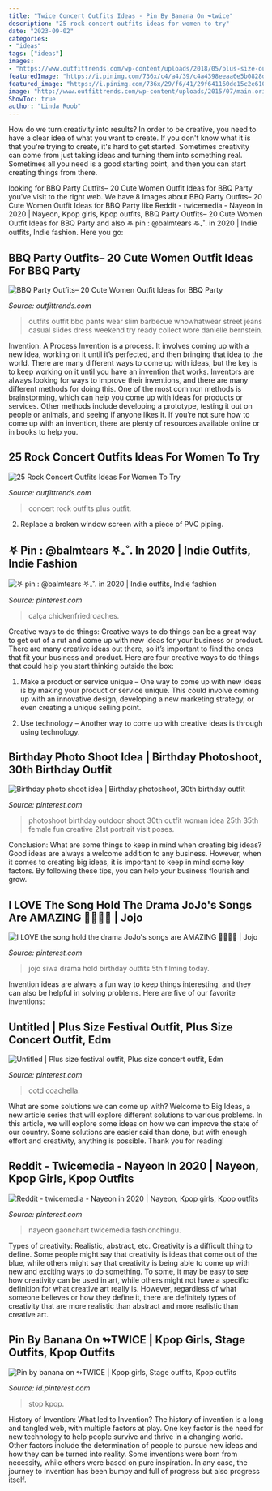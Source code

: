 ```yaml
---
title: "Twice Concert Outfits Ideas - Pin By Banana On ↬twice"
description: "25 rock concert outfits ideas for women to try"
date: "2023-09-02"
categories:
- "ideas"
tags: ["ideas"]
images:
- "https://www.outfittrends.com/wp-content/uploads/2018/05/plus-size-outfit.jpg"
featuredImage: "https://i.pinimg.com/736x/c4/a4/39/c4a4398eeaa6e5b0828da741f04422a6.jpg"
featured_image: "https://i.pinimg.com/736x/29/f6/41/29f641160de15c2e6109647445a4591f.jpg"
image: "http://www.outfittrends.com/wp-content/uploads/2015/07/main.original.585x0-5.jpg"
ShowToc: true
author: "Linda Roob"
---
```



How do we turn creativity into results?
In order to be creative, you need to have a clear idea of what you want to create. If you don't know what it is that you're trying to create, it's hard to get started. Sometimes creativity can come from just taking ideas and turning them into something real. Sometimes all you need is a good starting point, and then you can start creating things from there.

	

		
looking for BBQ Party Outfits– 20 Cute Women Outfit Ideas for BBQ Party you've visit to the right web. We have 8 Images about BBQ Party Outfits– 20 Cute Women Outfit Ideas for BBQ Party like Reddit - twicemedia - Nayeon in 2020 | Nayeon, Kpop girls, Kpop outfits, BBQ Party Outfits– 20 Cute Women Outfit Ideas for BBQ Party and also 𖤐 pin : @balmtears 𖤐₊˚. in 2020 | Indie outfits, Indie fashion. Here you go:
		
    
## BBQ Party Outfits– 20 Cute Women Outfit Ideas For BBQ Party

<img loading=lazy src="http://www.outfittrends.com/wp-content/uploads/2015/07/main.original.585x0-5.jpg" onerror="this.onerror=null;this.src='https://tse1.mm.bing.net/th?id=OIP.RVVn_fXhVPPu36EE6rkXbwHaLH&amp;pid=15.1';" alt="BBQ Party Outfits– 20 Cute Women Outfit Ideas for BBQ Party">

_Source: outfittrends.com_

>outfits outfit bbq pants wear slim barbecue whowhatwear street jeans casual slides dress weekend try ready collect wore danielle bernstein. 

	

Invention: A Process
Invention is a process. It involves coming up with a new idea, working on it until it’s perfected, and then bringing that idea to the world. There are many different ways to come up with ideas, but the key is to keep working on it until you have an invention that works. Inventors are always looking for ways to improve their inventions, and there are many different methods for doing this. One of the most common methods is brainstorming, which can help you come up with ideas for products or services. Other methods include developing a prototype, testing it out on people or animals, and seeing if anyone likes it. If you’re not sure how to come up with an invention, there are plenty of resources available online or in books to help you.

    
## 25 Rock Concert Outfits Ideas For Women To Try

<img loading=lazy src="https://www.outfittrends.com/wp-content/uploads/2018/05/plus-size-outfit.jpg" onerror="this.onerror=null;this.src='https://tse1.mm.bing.net/th?id=OIP.HUi7kPp613Z1W2oc4kMfUgAAAA&amp;pid=15.1';" alt="25 Rock Concert Outfits Ideas For Women To Try">

_Source: outfittrends.com_

>concert rock outfits plus outfit. 

	

2. Replace a broken window screen with a piece of PVC piping.

    
## 𖤐 Pin : @balmtears 𖤐₊˚. In 2020 | Indie Outfits, Indie Fashion

<img loading=lazy src="https://i.pinimg.com/736x/3d/fa/92/3dfa9295054b79aa140e8125e2eedb01.jpg" onerror="this.onerror=null;this.src='https://tse2.mm.bing.net/th?id=OIP.clR_YWhY5srGmlzmldCKXAHaK2&amp;pid=15.1';" alt="𖤐 pin : @balmtears 𖤐₊˚. in 2020 | Indie outfits, Indie fashion">

_Source: pinterest.com_

>calça chickenfriedroaches. 

	

Creative ways to do things:
Creative ways to do things can be a great way to get out of a rut and come up with new ideas for your business or product. There are many creative ideas out there, so it’s important to find the ones that fit your business and product. Here are four creative ways to do things that could help you start thinking outside the box:
1. Make a product or service unique – One way to come up with new ideas is by making your product or service unique. This could involve coming up with an innovative design, developing a new marketing strategy, or even creating a unique selling point.

2. Use technology – Another way to come up with creative ideas is through using technology.

    
## Birthday Photo Shoot Idea | Birthday Photoshoot, 30th Birthday Outfit

<img loading=lazy src="https://i.pinimg.com/736x/42/aa/ea/42aaea2b9883fd475456db31fcf2fbee.jpg" onerror="this.onerror=null;this.src='https://tse3.mm.bing.net/th?id=OIP.NyqB1XMUVPtDO_nfQxiD8gHaI1&amp;pid=15.1';" alt="Birthday photo shoot idea | Birthday photoshoot, 30th birthday outfit">

_Source: pinterest.com_

>photoshoot birthday outdoor shoot 30th outfit woman idea 25th 35th female fun creative 21st portrait visit poses. 

	

Conclusion: What are some things to keep in mind when creating big ideas?
Good ideas are always a welcome addition to any business. However, when it comes to creating big ideas, it is important to keep in mind some key factors. By following these tips, you can help your business flourish and grow.

    
## I LOVE The Song Hold The Drama JoJo&#039;s Songs Are AMAZING 🎀🎀🎀🎀 | Jojo

<img loading=lazy src="https://i.pinimg.com/736x/68/07/2c/68072ca414388b610c575ebd424462e5.jpg" onerror="this.onerror=null;this.src='https://tse4.mm.bing.net/th?id=OIP.96rNsnt4OdL9ndj-vlrX9gHaJ3&amp;pid=15.1';" alt="I LOVE the song hold the drama JoJo&#039;s songs are AMAZING 🎀🎀🎀🎀 | Jojo">

_Source: pinterest.com_

>jojo siwa drama hold birthday outfits 5th filming today. 

	

Invention ideas are always a fun way to keep things interesting, and they can also be helpful in solving problems. Here are five of our favorite inventions: 

    
## Untitled | Plus Size Festival Outfit, Plus Size Concert Outfit, Edm

<img loading=lazy src="https://i.pinimg.com/736x/29/f6/41/29f641160de15c2e6109647445a4591f.jpg" onerror="this.onerror=null;this.src='https://tse1.mm.bing.net/th?id=OIP.p_CQx4TeVdeD5kAtz97z1QHaK0&amp;pid=15.1';" alt="Untitled | Plus size festival outfit, Plus size concert outfit, Edm">

_Source: pinterest.com_

>ootd coachella. 

	

What are some solutions we can come up with?
Welcome to Big Ideas, a new article series that will explore different solutions to various problems. In this article, we will explore some ideas on how we can improve the state of our country. Some solutions are easier said than done, but with enough effort and creativity, anything is possible. Thank you for reading!

    
## Reddit - Twicemedia - Nayeon In 2020 | Nayeon, Kpop Girls, Kpop Outfits

<img loading=lazy src="https://i.pinimg.com/736x/c4/a4/39/c4a4398eeaa6e5b0828da741f04422a6.jpg" onerror="this.onerror=null;this.src='https://tse1.mm.bing.net/th?id=OIP.PbTD19kMGS3lvfDitPDRXQHaLH&amp;pid=15.1';" alt="Reddit - twicemedia - Nayeon in 2020 | Nayeon, Kpop girls, Kpop outfits">

_Source: pinterest.com_

>nayeon gaonchart twicemedia fashionchingu. 

	

Types of creativity: Realistic, abstract, etc.
Creativity is a difficult thing to define. Some people might say that creativity is ideas that come out of the blue, while others might say that creativity is being able to come up with new and exciting ways to do something. To some, it may be easy to see how creativity can be used in art, while others might not have a specific definition for what creative art really is. However, regardless of what someone believes or how they define it, there are definitely types of creativity that are more realistic than abstract and more realistic than creative art.

    
## Pin By Banana On ↬TWICE | Kpop Girls, Stage Outfits, Kpop Outfits

<img loading=lazy src="https://i.pinimg.com/736x/5b/82/a2/5b82a258a67726e82be4d491229d2e22.jpg" onerror="this.onerror=null;this.src='https://tse2.mm.bing.net/th?id=OIP.QttI-fNPctOFeD3irdL-lwHaLH&amp;pid=15.1';" alt="Pin by banana on ↬TWICE | Kpop girls, Stage outfits, Kpop outfits">

_Source: id.pinterest.com_

>stop kpop. 

	

History of Invention: What led to Invention?
The history of invention is a long and tangled web, with multiple factors at play. One key factor is the need for new technology to help people survive and thrive in a changing world. Other factors include the determination of people to pursue new ideas and how they can be turned into reality. Some inventions were born from necessity, while others were based on pure inspiration. In any case, the journey to Invention has been bumpy and full of progress but also progress itself.

